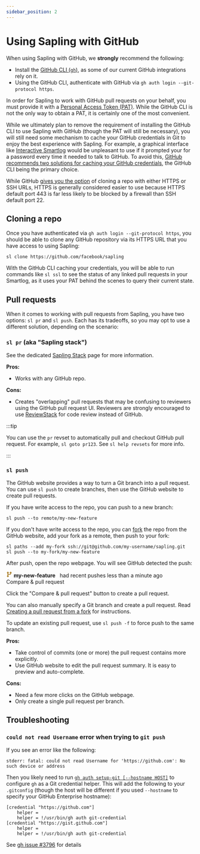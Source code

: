 ```yaml
---
sidebar_position: 2
---
```


# Using Sapling with GitHub

When using Sapling with GitHub, we **strongly** recommend the following:

- Install the [GitHub CLI (`gh`)](https://cli.github.com/), as some of our current GitHub integrations rely on it.
- Using the GitHub CLI, authenticate with GitHub via `gh auth login --git-protocol https`.

In order for Sapling to work with GitHub pull requests on your behalf, you must provide it with a [Personal Access Token (PAT)](https://docs.github.com/en/authentication/keeping-your-account-and-data-secure/creating-a-personal-access-token). While the GitHub CLI is not the only way to obtain a PAT, it is certainly one of the most convenient.

While we ultimately plan to remove the requirement of installing the GitHub CLI to use Sapling with GitHub (though the PAT will still be necessary), you will still need some mechanism to cache your GitHub credentials in Git to enjoy the best experience with Sapling. For example, a graphical interface like [Interactive Smartlog](/docs/addons/isl.md) would be unpleasant to use if it prompted your for a password every time it needed to talk to GitHub. To avoid this, [GitHub recommends two solutions for caching your GitHub credentials](https://docs.github.com/en/get-started/getting-started-with-git/caching-your-github-credentials-in-git), the GitHub CLI being the primary choice.

While GitHub [gives you the option](https://docs.github.com/en/get-started/getting-started-with-git/about-remote-repositories) of cloning a repo with either HTTPS or SSH URLs, HTTPS is generally considered easier to use because HTTPS default port 443 is far less likely to be blocked by a firewall than SSH default port 22.

## Cloning a repo

Once you have authenticated via `gh auth login --git-protocol https`, you should be able to clone any GitHub repository via its HTTPS URL that you have access to using Sapling:

```
sl clone https://github.com/facebook/sapling
```

With the GitHub CLI caching your credentials, you will be able to run commands like `sl ssl` to see the status of any linked pull requests in your Smartlog, as it uses your PAT behind the scenes to query their current state.

## Pull requests

When it comes to working with pull requests from Sapling, you have two options: `sl pr` and `sl push`. Each has its tradeoffs, so you may opt to use a different solution, depending on the scenario:

### `sl pr` (aka "Sapling stack")

See the dedicated [Sapling Stack](/docs/git/sapling-stack.md) page for more information.

**Pros:**

- Works with any GitHub repo.

**Cons:**

- Creates "overlapping" pull requests that may be confusing to reviewers using the GitHub pull request UI. Reviewers are strongly encouraged to use [ReviewStack](/docs/addons/reviewstack.md) for code review instead of GitHub.

:::tip

You can use the `pr` revset to automatically pull and checkout GitHub pull request. For example, `sl goto pr123`. See `sl help revsets` for more info.

:::

### `sl push`

The GitHub website provides a way to turn a Git branch into a pull request.
You can use `sl push` to create branches, then use the GitHub website to create
pull requests.

If you have write access to the repo, you can push to a new branch:

```
sl push --to remote/my-new-feature
```

If you don't have write access to the repo, you can [fork](https://docs.github.com/en/get-started/quickstart/fork-a-repo?tool=webui) the repo from the
GitHub website, add your fork as a remote, then push to your fork:

```
sl paths --add my-fork ssh://git@github.com/my-username/sapling.git
sl push --to my-fork/my-new-feature
```

After push, open the repo webpage. You will see GitHub detected the push:

<div style={{margin: '20px 0px'}}>
    <div style={{
        background: '#fff8c5',
        border: '1px solid rgba(212,167,44,0.4)',
        borderRadius: '6px',
        color: '#24292f',
        padding: '20px 16px',
    }}>
        <div style={{display: 'flex' }}>
            <div display="block" style={{flex: 'auto'}}>
                <svg aria-hidden="true" height="16" viewBox="0 0 16 16" version="1.1" width="16" style={{
                    display: 'inline-block',
                    marginRight: '6px',
                    verticalAlign: 'text-bottom',
                }}>
                    <path fill="#9a6700" fill-rule="evenodd" d="M11.75 2.5a.75.75 0 100 1.5.75.75 0 000-1.5zm-2.25.75a2.25 2.25 0 113 2.122V6A2.5 2.5 0 0110 8.5H6a1 1 0 00-1 1v1.128a2.251 2.251 0 11-1.5 0V5.372a2.25 2.25 0 111.5 0v1.836A2.492 2.492 0 016 7h4a1 1 0 001-1v-.628A2.25 2.25 0 019.5 3.25zM4.25 12a.75.75 0 100 1.5.75.75 0 000-1.5zM3.5 3.25a.75.75 0 111.5 0 .75.75 0 01-1.5 0z"></path>
                </svg>
                <strong>my-new-feature</strong>
                &nbsp;
                had recent pushes less than a minute ago
            </div>
            <span display="block" style={{
                alignSelf: 'center',
                background: '#2da44e',
                border: '1px solid rgba(27,31,36,0.15)',
                borderRadius: '6px',
                boxShadow: 'rgba(0,45,17,0.2) 0px 1px 0px 0px inset',
                color: '#ffffff',
                fontWeight: 500,
                margin: '-8px -4px -8px 16px',
                padding: '5px 16px',
                verticalAlign: 'middle',
                whiteSpace: 'nowrap',
            }}>
                Compare &amp; pull request
            </span>
        </div>
    </div>
</div>

Click the "Compare & pull request" button to create a pull request.

You can also manually specify a Git branch and create a pull request. Read [Creating a pull request from a fork](https://docs.github.com/en/pull-requests/collaborating-with-pull-requests/proposing-changes-to-your-work-with-pull-requests/creating-a-pull-request-from-a-fork) for instructions.

To update an existing pull request, use `sl push -f` to force push to the same
branch.


**Pros:**

- Take control of commits (one or more) the pull request contains more
  explicitly.
- Use GitHub website to edit the pull request summary. It is easy to preview
  and auto-complete.

**Cons:**

- Need a few more clicks on the GitHub webpage.
- Only create a single pull request per branch.


## Troubleshooting

### `could not read Username` error when trying to `git push`

If you see an error like the following:

```
stderr: fatal: could not read Username for 'https://github.com': No such device or address
```

Then you likely need to run [`gh auth setup-git [--hostname HOST]`](https://cli.github.com/manual/gh_auth_setup-git) to configure `gh` as a Git credential helper. This will add the following to your `.gitconfig` (though the host will be different if you used `--hostname` to specify your GitHub Enterprise hostname):

```
[credential "https://github.com"]
    helper =
    helper = !/usr/bin/gh auth git-credential
[credential "https://gist.github.com"]
    helper =
    helper = !/usr/bin/gh auth git-credential
```

See [gh issue #3796](https://github.com/cli/cli/issues/3796) for details
